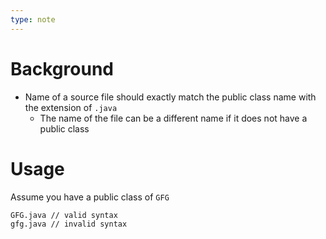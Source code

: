 ```yaml
---
type: note
---
```

# Background
- Name of a source file should exactly match the public class name with the extension of `.java`
	- The name of the file can be a different name if it does not have a public class

# Usage
Assume you have a public class of `GFG`
```
GFG.java // valid syntax
gfg.java // invalid syntax
```

